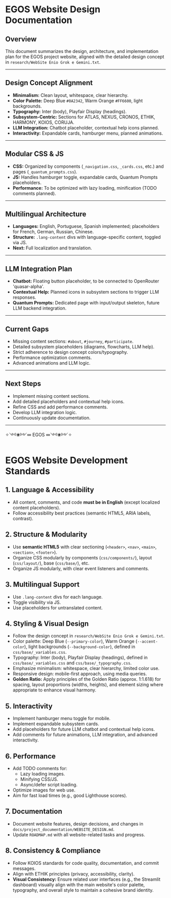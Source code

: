 # EGOS Website Design Documentation

## Overview

This document summarizes the design, architecture, and implementation plan for the EGOS project website, aligned with the detailed design concept in `research/WebSite Enio Grok e Gemini.txt`.

---

## Design Concept Alignment

- **Minimalism:** Clean layout, whitespace, clear hierarchy.
- **Color Palette:** Deep Blue `#0A2342`, Warm Orange `#FF6600`, light backgrounds.
- **Typography:** Inter (body), Playfair Display (headings).
- **Subsystem-Centric:** Sections for ATLAS, NEXUS, CRONOS, ETHIK, HARMONY, KOIOS, CORUJA.
- **LLM Integration:** Chatbot placeholder, contextual help icons planned.
- **Interactivity:** Expandable cards, hamburger menu, planned animations.

---

## Modular CSS & JS

- **CSS:** Organized by components (`_navigation.css`, `_cards.css`, etc.) and pages (`_quantum_prompts.css`).
- **JS:** Handles hamburger toggle, expandable cards, Quantum Prompts placeholders.
- **Performance:** To be optimized with lazy loading, minification (TODO comments planned).

---

## Multilingual Architecture

- **Languages:** English, Portuguese, Spanish implemented; placeholders for French, German, Russian, Chinese.
- **Structure:** `.lang-content` divs with language-specific content, toggled via JS.
- **Next:** Full localization and translation.

---

## LLM Integration Plan

- **Chatbot:** Floating button placeholder, to be connected to OpenRouter 'quasar-alpha'.
- **Contextual Help:** Planned icons in subsystem sections to trigger LLM responses.
- **Quantum Prompts:** Dedicated page with input/output skeleton, future LLM backend integration.

---

## Current Gaps

- Missing content sections: `#about`, `#journey`, `#participate`.
- Detailed subsystem placeholders (diagrams, flowcharts, LLM help).
- Strict adherence to design concept colors/typography.
- Performance optimization comments.
- Advanced animations and LLM logic.

---

## Next Steps

- Implement missing content sections.
- Add detailed placeholders and contextual help icons.
- Refine CSS and add performance comments.
- Develop LLM integration logic.
- Continuously update documentation.

---

✧༺❀༻∞ EGOS ∞༺❀༻✧

# EGOS Website Development Standards

## 1. Language & Accessibility

- All content, comments, and code **must be in English** (except localized content placeholders).
- Follow accessibility best practices (semantic HTML5, ARIA labels, contrast).

## 2. Structure & Modularity

- Use **semantic HTML5** with clear sectioning (`<header>`, `<nav>`, `<main>`, `<section>`, `<footer>`).
- Organize CSS modularly by components (`css/components/`), layout (`css/layout/`), base (`css/base/`), etc.
- Organize JS modularly, with clear event listeners and comments.

## 3. Multilingual Support

- Use `.lang-content` divs for each language.
- Toggle visibility via JS.
- Use placeholders for untranslated content.

## 4. Styling & Visual Design

- Follow the design concept in `research/WebSite Enio Grok e Gemini.txt`.
- Color palette: Deep Blue (`--primary-color`), Warm Orange (`--accent-color`), light backgrounds (`--background-color`), defined in `css/base/_variables.css`.
- Typography: Inter (body), Playfair Display (headings), defined in `css/base/_variables.css` and `css/base/_typography.css`.
- Emphasize minimalism: whitespace, clear hierarchy, limited color use.
- Responsive design: mobile-first approach, using media queries.
- **Golden Ratio:** Apply principles of the Golden Ratio (approx. 1:1.618) for spacing, layout proportions (widths, heights), and element sizing where appropriate to enhance visual harmony.

## 5. Interactivity

- Implement hamburger menu toggle for mobile.
- Implement expandable subsystem cards.
- Add placeholders for future LLM chatbot and contextual help icons.
- Add comments for future animations, LLM integration, and advanced interactivity.

## 6. Performance

- Add TODO comments for:
  - Lazy loading images.
  - Minifying CSS/JS.
  - Async/defer script loading.
- Optimize images for web use.
- Aim for fast load times (e.g., good Lighthouse scores).

## 7. Documentation

- Document website features, design decisions, and changes in `docs/project_documentation/WEBSITE_DESIGN.md`.
- Update `ROADMAP.md` with all website-related tasks and progress.

## 8. Consistency & Compliance

- Follow KOIOS standards for code quality, documentation, and commit messages.
- Align with ETHIK principles (privacy, accessibility, clarity).
- **Visual Consistency:** Ensure related user interfaces (e.g., the Streamlit dashboard) visually align with the main website's color palette, typography, and overall style to maintain a cohesive brand identity.
